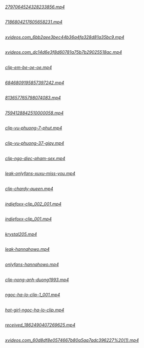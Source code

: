 ###### [2797064524328233856.mp4](https://sssex18.github.io/video/2797064524328233856.mp4)
###### [7186804217605658231.mp4](https://sssex18.github.io/video/7186804217605658231.mp4)
###### [xvideos.com_6bb2aee3bec44b36a4fa328d81a35bc9.mp4](https://sssex18.github.io/video/xvideos.com_6bb2aee3bec44b36a4fa328d81a35bc9.mp4)
###### [xvideos.com_dc14d6e3f8d60781a75b7b29025518ac.mp4](https://sssex18.github.io/video/xvideos.com_dc14d6e3f8d60781a75b7b29025518ac.mp4)
###### [clip-em-be-oe-oe.mp4](https://sssex18.github.io/video/clip-em-be-oe-oe.mp4)
###### [6846809195857397242.mp4](https://sssex18.github.io/video/6846809195857397242.mp4)
###### [813657765798074083.mp4](https://sssex18.github.io/video/813657765798074083.mp4)
###### [7594128842510000058.mp4](https://sssex18.github.io/video/7594128842510000058.mp4)
###### [clip-vu-phuong-7-phut.mp4](https://sssex18.github.io/video/clip-vu-phuong-7-phut.mp4)
###### [clip-vu-phuong-37-giay.mp4](https://sssex18.github.io/video/clip-vu-phuong-37-giay.mp4)
###### [clip-ngo-diec-pham-sex.mp4](https://sssex18.github.io/video/clip-ngo-diec-pham-sex.mp4)
###### [leak-onlyfans-xuxu-miss-you.mp4](https://sssex18.github.io/video/leak-onlyfans-xuxu-miss-you.mp4)
###### [clip-chardy-queen.mp4](https://sssex18.github.io/video/clip-chardy-queen.mp4)
###### [indiefoxx-clip_002_001.mp4](https://sssex18.github.io/video/indiefoxx-clip_002_001.mp4)
###### [indiefoxx-clip_001.mp4](https://sssex18.github.io/video/indiefoxx-clip_001.mp4)
###### [krystal205.mp4](https://sssex18.github.io/video/krystal205.mp4)
###### [leak-hannahowo.mp4](https://sssex18.github.io/video/leak-hannahowo.mp4)
###### [onlyfans-hannahowo.mp4](https://sssex18.github.io/video/onlyfans-hannahowo.mp4)
###### [clip-nong-anh-duong1993.mp4](https://sssex18.github.io/video/clip-nong-anh-duong1993.mp4)
###### [ngoc-ha-lo-clip-1_001.mp4](https://sssex18.github.io/video/ngoc-ha-lo-clip-1_001.mp4)
###### [hot-girl-ngoc-ha-lo-clip.mp4](https:/_sssex18.github.io/video/hot-girl-ngoc-ha-lo-clip.mp4)
###### [received_1862490407269625.mp4](https://sssex18.github.io/video/received_1862490407269625.mp4)
###### [xvideos.com_60d8df8e0574667b80a5aa7adc396227%20(1).mp4](https://sssex18.github.io/video/xvideos.com_60d8df8e0574667b80a5aa7adc396227%20(1).mp4)
